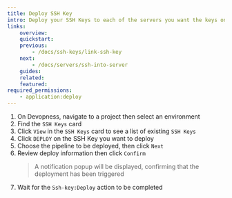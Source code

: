 ```yaml
---
title: Deploy SSH Key
intro: Deploy your SSH Keys to each of the servers you want the keys on.
links:
    overview:
    quickstart:
    previous:
        - /docs/ssh-keys/link-ssh-key
    next:
        - /docs/servers/ssh-into-server
    guides:
    related:
    featured:
required_permissions:
    - application:deploy
---
```


1. On Devopness, navigate to a project then select an environment
1. Find the `SSH Keys` card
1. Click `View` in the `SSH Keys` card to see a list of existing `SSH Keys`
1. Click `DEPLOY` on the SSH Key you want to deploy
1. Choose the pipeline to be deployed, then click `Next`
1. Review deploy information then click `Confirm`
   > A notification popup will be displayed, confirming that the deployment has been triggered
1. Wait for the `Ssh-key:Deploy` action to be completed
